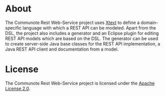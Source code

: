 # About
The Communote Rest Web-Service project uses [Xtext](https://eclipse.org/Xtext/) to define a domain-specific language with 
which a REST API can be modeled. Apart from the DSL, the project also includes a generator and an Eclipse plugin for editing 
REST API models which are based on the DSL. The generator can be used to create server-side Java base classes for the REST API 
implementation, a Java REST API client and documentation from a model.

# License
The Communote Rest Web-Service project is licensed under the [Apache License 2.0](http://www.apache.org/licenses/LICENSE-2.0).